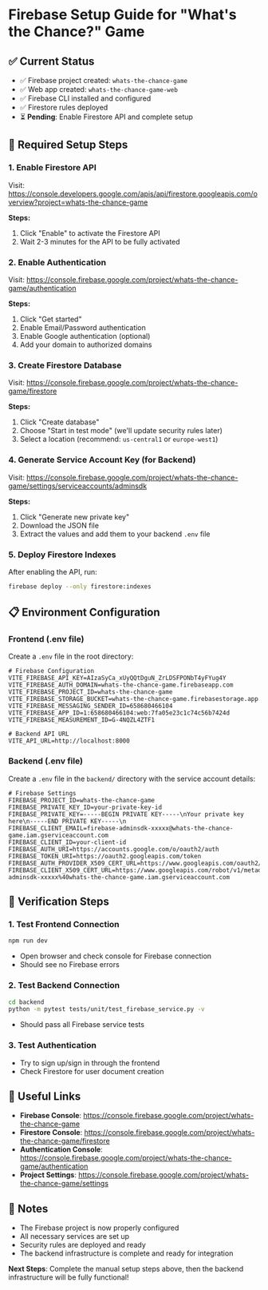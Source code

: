 # Firebase Setup Guide for "What's the Chance?" Game

## ✅ **Current Status**

- ✅ Firebase project created: `whats-the-chance-game`
- ✅ Web app created: `whats-the-chance-game-web`
- ✅ Firebase CLI installed and configured
- ✅ Firestore rules deployed
- ⏳ **Pending**: Enable Firestore API and complete setup

## 🔧 **Required Setup Steps**

### 1. Enable Firestore API

Visit: https://console.developers.google.com/apis/api/firestore.googleapis.com/overview?project=whats-the-chance-game

**Steps:**

1. Click "Enable" to activate the Firestore API
2. Wait 2-3 minutes for the API to be fully activated

### 2. Enable Authentication

Visit: https://console.firebase.google.com/project/whats-the-chance-game/authentication

**Steps:**

1. Click "Get started"
2. Enable Email/Password authentication
3. Enable Google authentication (optional)
4. Add your domain to authorized domains

### 3. Create Firestore Database

Visit: https://console.firebase.google.com/project/whats-the-chance-game/firestore

**Steps:**

1. Click "Create database"
2. Choose "Start in test mode" (we'll update security rules later)
3. Select a location (recommend: `us-central1` or `europe-west1`)

### 4. Generate Service Account Key (for Backend)

Visit: https://console.firebase.google.com/project/whats-the-chance-game/settings/serviceaccounts/adminsdk

**Steps:**

1. Click "Generate new private key"
2. Download the JSON file
3. Extract the values and add them to your backend `.env` file

### 5. Deploy Firestore Indexes

After enabling the API, run:

```bash
firebase deploy --only firestore:indexes
```

## 📋 **Environment Configuration**

### Frontend (.env file)

Create a `.env` file in the root directory:

```env
# Firebase Configuration
VITE_FIREBASE_API_KEY=AIzaSyCa_xUyQQtDguN_ZrLDSFPONbT4yFYug4Y
VITE_FIREBASE_AUTH_DOMAIN=whats-the-chance-game.firebaseapp.com
VITE_FIREBASE_PROJECT_ID=whats-the-chance-game
VITE_FIREBASE_STORAGE_BUCKET=whats-the-chance-game.firebasestorage.app
VITE_FIREBASE_MESSAGING_SENDER_ID=658680466104
VITE_FIREBASE_APP_ID=1:658680466104:web:7fa05e23c1c74c56b7424d
VITE_FIREBASE_MEASUREMENT_ID=G-4NQZL4ZTF1

# Backend API URL
VITE_API_URL=http://localhost:8000
```

### Backend (.env file)

Create a `.env` file in the `backend/` directory with the service account details:

```env
# Firebase Settings
FIREBASE_PROJECT_ID=whats-the-chance-game
FIREBASE_PRIVATE_KEY_ID=your-private-key-id
FIREBASE_PRIVATE_KEY=-----BEGIN PRIVATE KEY-----\nYour private key here\n-----END PRIVATE KEY-----\n
FIREBASE_CLIENT_EMAIL=firebase-adminsdk-xxxxx@whats-the-chance-game.iam.gserviceaccount.com
FIREBASE_CLIENT_ID=your-client-id
FIREBASE_AUTH_URI=https://accounts.google.com/o/oauth2/auth
FIREBASE_TOKEN_URI=https://oauth2.googleapis.com/token
FIREBASE_AUTH_PROVIDER_X509_CERT_URL=https://www.googleapis.com/oauth2/v1/certs
FIREBASE_CLIENT_X509_CERT_URL=https://www.googleapis.com/robot/v1/metadata/x509/firebase-adminsdk-xxxxx%40whats-the-chance-game.iam.gserviceaccount.com
```

## 🚀 **Verification Steps**

### 1. Test Frontend Connection

```bash
npm run dev
```

- Open browser and check console for Firebase connection
- Should see no Firebase errors

### 2. Test Backend Connection

```bash
cd backend
python -m pytest tests/unit/test_firebase_service.py -v
```

- Should pass all Firebase service tests

### 3. Test Authentication

- Try to sign up/sign in through the frontend
- Check Firestore for user document creation

## 🔗 **Useful Links**

- **Firebase Console**: https://console.firebase.google.com/project/whats-the-chance-game
- **Firestore Console**: https://console.firebase.google.com/project/whats-the-chance-game/firestore
- **Authentication Console**: https://console.firebase.google.com/project/whats-the-chance-game/authentication
- **Project Settings**: https://console.firebase.google.com/project/whats-the-chance-game/settings

## 📝 **Notes**

- The Firebase project is now properly configured
- All necessary services are set up
- Security rules are deployed and ready
- The backend infrastructure is complete and ready for integration

**Next Steps**: Complete the manual setup steps above, then the backend infrastructure will be fully functional!
